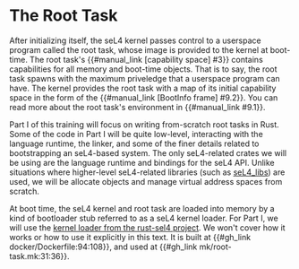 <!--
    Copyright 2024, Colias Group, LLC

    SPDX-License-Identifier: CC-BY-SA-4.0
-->

# The Root Task

After initializing itself, the seL4 kernel passes control to a userspace program called the root task, whose image is provided to the kernel at boot-time.
The root task's {{#manual_link [capability space] #3}} contains capabilities for all memory and boot-time objects.
That is to say, the root task spawns with the maximum priveledge that a userspace program can have.
The kernel provides the root task with a map of its initial capability space in the form of the {{#manual_link [BootInfo frame] #9.2}}.
You can read more about the root task's environment in {{#manual_link #9.1}}.

Part I of this training will focus on writing from-scratch root tasks in Rust.
Some of the code in Part I will be quite low-level, interacting with the language runtime, the linker, and some of the finer details related to bootstrapping an seL4-based system.
The only seL4-related crates we will be using are the language runtime and bindings for the seL4 API.
Unlike situations where higher-level seL4-related libraries (such as [seL4_libs](https://github.com/seL4/seL4_libs)) are used, we will be allocate objects and manage virtual address spaces from scratch.

At boot time, the seL4 kernel and root task are loaded into memory by a kind of bootloader stub referred to as a seL4 kernel loader.
For Part I, we will use the [kernel loader from the rust-sel4 project](https://github.com/seL4/rust-sel4/tree/v1.0.0/crates/sel4-kernel-loader).
We won't cover how it works or how to use it explicitly in this text.
It is built at {{#gh_link docker/Dockerfile:94:108}}, and used at {{#gh_link mk/root-task.mk:31:36}}.
